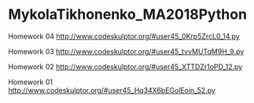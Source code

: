 # MykolaTikhonenko_MA2018Python

Homework 04
http://www.codeskulptor.org/#user45_0Krp5ZrcL0_14.py

Homework 03
http://www.codeskulptor.org/#user45_tvvMUTqM9H_9.py

Homework 02
http://www.codeskulptor.org/#user45_XTTDZr1oPD_12.py

Homework 01
http://www.codeskulptor.org/#user45_Hq34X6bEGolEoin_52.py
